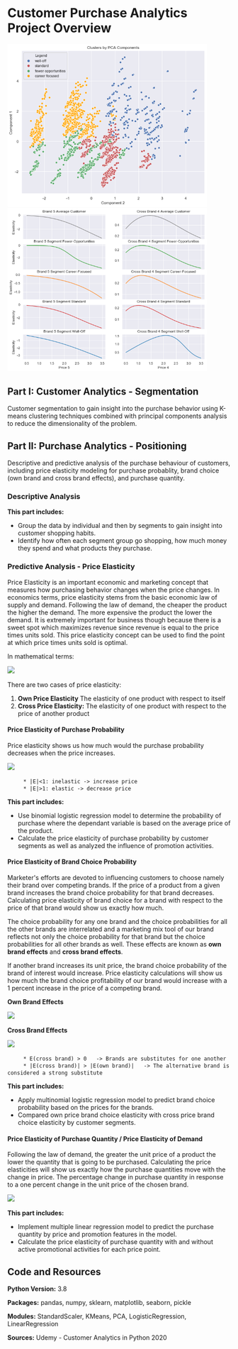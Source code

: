 # Customer Purchase Analytics Project Overview

<p float="left">
  <img src="/images/CS_Kmeans_PCA.png"" width=450" />
  <img src="/images/Cross_Brand_Effect.png" width="450" />
</p>

## Part I: Customer Analytics - Segmentation
Customer segmentation to gain insight into the purchase behavior using K-means clustering techniques combined with principal components analysis to reduce the dimensionality of the problem.

## Part II: Purchase Analytics - Positioning
Descriptive and predictive analysis of the purchase behaviour of customers, including price elasticity modeling for purchase probablity, brand choice (own brand and cross brand effects), and purchase quantity.

### Descriptive Analysis
**This part includes:**
* Group the data by individual and then by segments to gain insight into customer shopping habits.
* Identify how often each segment group go shopping, how much money they spend and what products they purchase.

### Predictive Analysis - Price Elasticity
Price Elasticity is an important economic and marketing concept that measures how purchasing behavior changes when the price changes. In economics terms, price elasticity stems from the basic economic law of supply and demand.
Following the law of demand, the cheaper the product the higher the demand. The more expensive the product the lower the demand.
It is extremely important for business though because there is a sweet spot which maximizes revenue since revenue is equal to the price times units sold.
This price elasticity concept can be used to find the point at which price times units sold is optimal.

In mathematical terms:

<img src="https://render.githubusercontent.com/render/math?math=Price\: Elasticity,\: E = \frac{Percent\: change\: in\: economic\: outcome\: of\: interest\: (Units\: sold)}{1\: percent\: change\: in\: price}">

There are two cases of price elasticity:
1. **Own Price Elasticity** The elasticity of one product with respect to itself
2. **Cross Price Elasticity:**  The elasticity of one product with respect to the price of another product

#### Price Elasticity of Purchase Probability
Price elasticity shows us how much would the purchase probability decreases when the price increases.

<img src="https://render.githubusercontent.com/render/math?math=E = \frac{\Delta Pr(Purchase)}{\Delta Price} * \frac{Price}{Pr(Purchase)} = \beta * \frac{Price}{Pr(Purchase)}">

         * |E|<1: inelastic -> increase price
         * |E|>1: elastic -> decrease price

**This part includes:**
* Use binomial logistic regression model to determine the probability of purchase where the dependant variable is based on the average price of the product.
* Calculate the price elasticity of purchase probability by customer segments as well as analyzed the influence of promotion activities.

#### Price Elasticity of Brand Choice Probability
Marketer's efforts are devoted to influencing customers to choose namely their brand over competing brands. If the price of a product from a given brand increases the brand choice probability for that brand decreases. Calculating price elasticity of brand choice for a brand with respect to the price of that brand would show us exactly how much.

The choice probability for any one brand and the choice probabilities for all the other brands are interrelated and a marketing mix tool of our brand reflects not only the choice probability for that brand but the choice probabilities for all other brands as well. These effects are known as **own brand effects** and **cross brand effects**.

If another brand increases its unit price, the brand choice probability of the brand of interest would increase. Price elasticity calculations will show us how much the brand choice profitability of our brand would increase with a 1 percent increase in the price of a competing brand.

**Own Brand Effects**

<img src="https://render.githubusercontent.com/render/math?math=E = \beta(own\: price) * \frac{Price(own\: price)}{Pr(own\: price)}">

**Cross Brand Effects**

<img src="https://render.githubusercontent.com/render/math?math=E = -\beta(own\: price) * \frac{Price(cross\: brand)}{Pr(cross\: brand)}">

         * E(cross brand) > 0   -> Brands are substitutes for one another
         * |E(cross brand)| > |E(own brand)|   -> The alternative brand is considered a strong substitute

**This part includes:**
* Apply multinomial logistic regression model to predict brand choice probability based on the prices for the brands.
* Compared own price brand choice elasticity with cross price brand choice elasticity by customer segments.

#### Price Elasticity of Purchase Quantity / Price Elasticity of Demand
Following the law of demand, the greater the unit price of a product the lower the quantity that is going to be purchased. Calculating the price elasticities will show us exactly how the purchase quantities move with the change in price. The percentage change in purchase quantity in response to a one percent change in the unit price of the chosen brand.

<img src="https://render.githubusercontent.com/render/math?math=E = \frac{\Delta Quantity(Purchase)}{\Delta Price} * \frac{Price}{Quantity(Purchase)} = \beta * \frac{Price}{Quantity(Purchase)}">

**This part includes:**
* Implement multiple linear regression model to predict the purchase quantity by price and promotion features in the model.
* Calculate the price elasticity of purchase quantity with and without active promotional activities for each price point.

## Code and Resources
**Python Version:** 3.8

**Packages:** pandas, numpy, sklearn, matplotlib, seaborn, pickle

**Modules:** StandardScaler, KMeans, PCA, LogisticRegression, LinearRegression

**Sources:** Udemy - Customer Analytics in Python 2020

<!--

<img align = "left" width = "450" src="/images/CS_Kmeans_PCA.png">
<img align = "right" width = "450" src="/images/Cross_Brand_Effect.png">

## Customer Analytics - Segmentation
### Exploration Data Analysis
Used Pearson correlation method (linear dependency between variables) to explore how the variables correlate, in order to get an initial understanding of the relationship between them.

### Data Preprocessing
Standardized data using StandardScaler, so that all features have equal weight.
### Customer segmentation - K-means clustering with PCA
Fitted K-means using the PCA scores and created a K-means-PCA-model with 4 clusters.

## Purchase Analytics - Positioning
### Data Preprocessing
Applied the segmentation model (scaler.pickle, pca.pickle, kmeans_pca.pickle) to the new dataset (purchase_data.csv) in order to group new customers into clusters.

### Descriptive analysis

<p align="center">
  <img src="/images/Pie_Chart_Segment_Proportion.png" width="400" />


<p align="center">
  <img src="/images/PA_Price_Elasticity_of_Purchase_Probability.png" width="600" />

Price Elasticity, E = % Change in economic outcome of interest (Units sold) / 1% change in price
E = beta * price * (1-Pr(purchase))
-->
